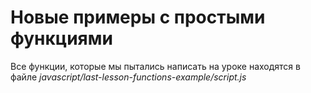 # Новые примеры с простыми функциями

Все функции, которые мы пытались написать на уроке находятся в файлe *javascript/last-lesson-functions-example/script.js* 